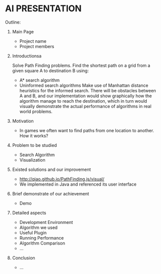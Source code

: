 # AI PRESENTATION

Outline:

1. Main Page
     - Project name
     - Project members
2. Introductionsa
     
     Solve Path Finding problems. Find the shortest path on a grid from a given square A to destination B using:
     - A* search algorithm
     - Uninformed search algorithms
     Make use of Manhattan distance heuristics for the informed search.
     There will be obstacles between A and B, and our implementation would show graphically how the algorithm manage to reach the destination, which in turn would visually demonstrate the actual performance of algorithms in real world problems.
3. Motivation
     - In games we often want to find paths from one location to another. How it works?
4. Problem to be studied
     - Search Algorithm 
     - Visualization
5. Existed solutions and our improvement
     - http://qiao.github.io/PathFinding.js/visual/
     - We implemented in Java and referenced its user interface
6. Brief demonstrate of our achievement
     - Demo
7. Detailed aspects
     - Development Environment
     - Algorithm we used
     - Useful Plugin
     - Running Performance
     - Algorithm Comparison
     - ...
8. Conclusion
     - ...